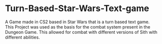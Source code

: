 # Turn-Based-Star-Wars-Text-game
A Game made in CS2 based in Star Wars that is a turn based text game.
This Project was used as the basis for the combat system present in the Dungeon Game. This allowed for combat with different versions of Sith with different abilities.
